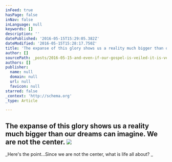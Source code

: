 ```yaml
---
inFeed: true
hasPage: false
inNav: false
inLanguage: null
keywords: []
description: ''
datePublished: '2016-05-15T15:29:05.382Z'
dateModified: '2016-05-15T15:28:17.750Z'
title: 'The expanse of this glory shows us a reality much bigger than our dreams can imagine. We are not the center. '
author: []
sourcePath: _posts/2016-05-15-and-even-if-our-gospel-is-veiled-it-is-veiled-to-those-who.md
authors: []
publisher:
  name: null
  domain: null
  url: null
  favicon: null
starred: false
_context: 'http://schema.org'
_type: Article

---
```

## The expanse of this glory shows us a reality much bigger than our dreams can imagine. We are not the center. ![](https://the-grid-user-content.s3-us-west-2.amazonaws.com/2a11f78b-a91c-49f1-ab6d-08fe03e2aa08.jpg)

_Here's the point...Since we are not the center, what is life all about? _